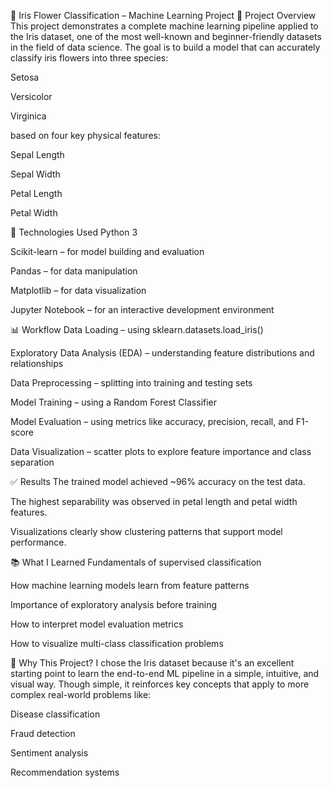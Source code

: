 🌸 Iris Flower Classification – Machine Learning Project
📌 Project Overview
This project demonstrates a complete machine learning pipeline applied to the Iris dataset, one of the most well-known and beginner-friendly datasets in the field of data science. The goal is to build a model that can accurately classify iris flowers into three species:

Setosa

Versicolor

Virginica

based on four key physical features:

Sepal Length

Sepal Width

Petal Length

Petal Width

🚀 Technologies Used
Python 3

Scikit-learn – for model building and evaluation

Pandas – for data manipulation

Matplotlib – for data visualization

Jupyter Notebook – for an interactive development environment

📊 Workflow
Data Loading – using sklearn.datasets.load_iris()

Exploratory Data Analysis (EDA) – understanding feature distributions and relationships

Data Preprocessing – splitting into training and testing sets

Model Training – using a Random Forest Classifier

Model Evaluation – using metrics like accuracy, precision, recall, and F1-score

Data Visualization – scatter plots to explore feature importance and class separation

✅ Results
The trained model achieved ~96% accuracy on the test data.

The highest separability was observed in petal length and petal width features.

Visualizations clearly show clustering patterns that support model performance.

📚 What I Learned
Fundamentals of supervised classification

How machine learning models learn from feature patterns

Importance of exploratory analysis before training

How to interpret model evaluation metrics

How to visualize multi-class classification problems

🧠 Why This Project?
I chose the Iris dataset because it's an excellent starting point to learn the end-to-end ML pipeline in a simple, intuitive, and visual way. Though simple, it reinforces key concepts that apply to more complex real-world problems like:

Disease classification

Fraud detection

Sentiment analysis

Recommendation systems

